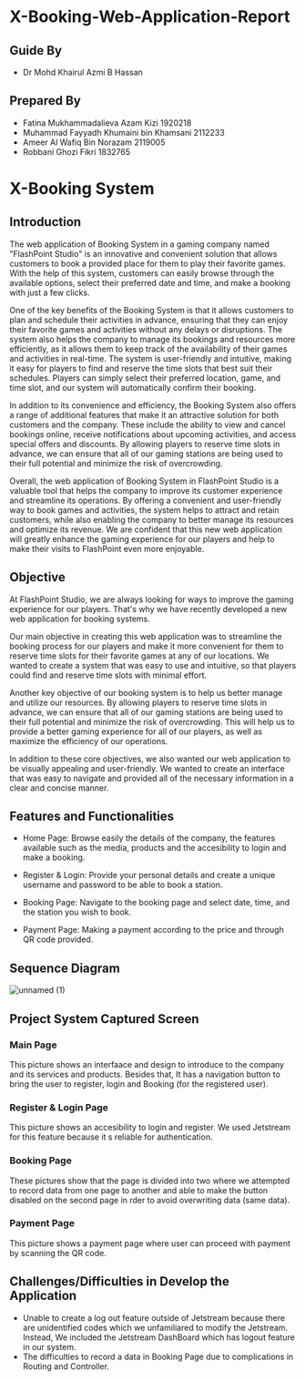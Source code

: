# X-Booking-Web-Application-Report

## Guide By
- Dr Mohd Khairul Azmi B Hassan

## Prepared By
- Fatina Mukhammadalieva Azam Kizi 1920218
- Muhammad Fayyadh Khumaini bin Khamsani 2112233
- Ameer Al Wafiq Bin Norazam 2119005
- Robbani Ghozi Fikri 1832765 

# X-Booking System

## Introduction
The web application of Booking System in a gaming company named "FlashPoint Studio" is an innovative and convenient solution that allows customers to book a provided place for them to play their favorite games. With the help of this system, customers can easily browse through the available options, select their preferred date and time, and make a booking with just a few clicks. 

One of the key benefits of the Booking System is that it allows customers to plan and schedule their activities in advance, ensuring that they can enjoy their favorite games and activities without any delays or disruptions. The system also helps the company to manage its bookings and resources more efficiently, as it allows them to keep track of the availability of their games and activities in real-time. The system is user-friendly and intuitive, making it easy for players to find and reserve the time slots that best suit their schedules. Players can simply select their preferred location, game, and time slot, and our system will automatically confirm their booking. 

In addition to its convenience and efficiency, the Booking System also offers a range of additional features that make it an attractive solution for both customers and the company. These include the ability to view and cancel bookings online, receive notifications about upcoming activities, and access special offers and discounts. By allowing players to reserve time slots in advance, we can ensure that all of our gaming stations are being used to their full potential and minimize the risk of overcrowding. 

Overall, the web application of Booking System in FlashPoint Studio  is a valuable tool that helps the company to improve its customer experience and streamline its operations. By offering a convenient and user-friendly way to book games and activities, the system helps to attract and retain customers, while also enabling the company to better manage its resources and optimize its revenue. We are confident that this new web application will greatly enhance the gaming experience for our players and help to make their visits to FlashPoint even more enjoyable. 

## Objective
At FlashPoint Studio, we are always looking for ways to improve the gaming experience for our players. That's why we have recently developed a new web application for booking systems.

Our main objective in creating this web application was to streamline the booking process for our players and make it more convenient for them to reserve time slots for their favorite games at any of our locations. We wanted to create a system that was easy to use and intuitive, so that players could find and reserve time slots with minimal effort.

Another key objective of our booking system is to help us better manage and utilize our resources. By allowing players to reserve time slots in advance, we can ensure that all of our gaming stations are being used to their full potential and minimize the risk of overcrowding. This will help us to provide a better gaming experience for all of our players, as well as maximize the efficiency of our operations.

In addition to these core objectives, we also wanted our web application to be visually appealing and user-friendly. We wanted to create an interface that was easy to navigate and provided all of the necessary information in a clear and concise manner.

## Features and Functionalities
- Home Page: Browse easily the details of the company, the features available such as the media, products and the accesibility to login and make a booking.  

- Register & Login: Provide your personal details and create a unique username and password to be able to book a station.

- Booking Page: Navigate to the booking page and select date, time, and the station you wish to book.

- Payment Page: Making a payment according to the price and through QR code provided.

## Sequence Diagram
![unnamed (1)](https://user-images.githubusercontent.com/120077901/214079866-aaf6a43f-4a85-4152-8efb-151ff1d53702.png)

## Project System Captured Screen
### Main Page

This picture shows an interfaace and design to introduce to the company and its services and products. Besides that, It has a navigation button to bring the user to register, login and Booking (for the registered user).

### Register & Login Page

This picture shows an accesibility to login and register. We used Jetstream for this feature because it s reliable for authentication.

### Booking Page

These pictures show that the page is divided into two where we attempted to record data from one page to another and able to make the button disabled on the second page in rder to avoid overwriting data (same data).

### Payment Page

This picture shows a payment page where user can proceed with payment by scanning the QR code.


## Challenges/Difficulties in Develop the Application
- Unable to create a log out feature outside of Jetstream because there are unidentified codes which we unfamiliared to modify the Jetstream. Instead, We included the Jetstream DashBoard which has logout feature in our system.
- The difficulties to record a data in Booking Page due to complications in Routing and Controller. 
